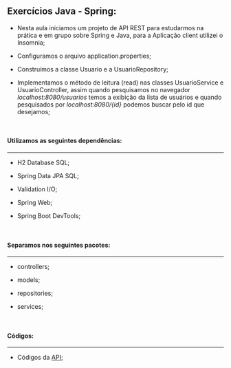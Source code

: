 ## Exercícios Java - Spring:



* Nesta aula iniciamos um projeto de API REST para estudarmos na prática e em grupo sobre Spring e Java, para a Aplicação client utilizei o Insomnia;

* Configuramos o arquivo application.properties;

* Construímos a classe Usuario e a UsuarioRepository;

* Implementamos o método de leitura (read) nas classes UsuarioService e UsuarioController, assim quando pesquisamos no navegador *localhost:8080/usuarios* temos a exibição da lista de usuários e quando pesquisados por *localhost:8080/{id}* podemos buscar pelo id que desejamos;

  ​


#### Utilizamos as seguintes dependências:

------

* H2 Database SQL;

* Spring Data JPA SQL;

* Validation I/O;

* Spring Web;

* Spring Boot DevTools;

  ​

#### Separamos nos seguintes pacotes:

------------

* controllers;

* models;

* repositories;

* services;

  ​

#### Códigos:

------------

* Códigos da [API](https://github.com/Feruaro/Pan-Academy-Spring/tree/main/Aulas/27-10/api/src/main/java/br/com/pan/academy/api);